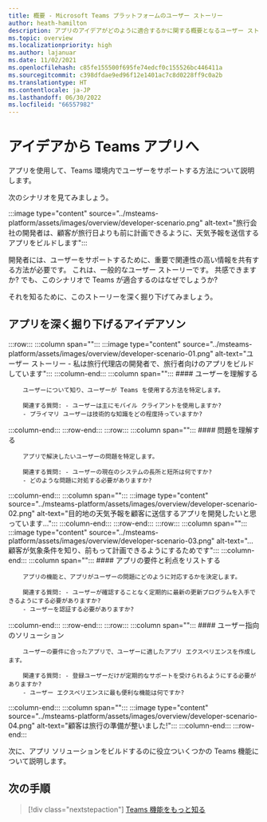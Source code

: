 ```yaml
---
title: 概要 - Microsoft Teams プラットフォームのユーザー ストーリー
author: heath-hamilton
description: アプリのアイデアがどのように適合するかに関する概要となるユーザー ストーリーについて説明します。
ms.topic: overview
ms.localizationpriority: high
ms.author: lajanuar
ms.date: 11/02/2021
ms.openlocfilehash: c85fe155500f695fe74edcf0c155526bc446411a
ms.sourcegitcommit: c398dfdae9ed96f12e1401ac7c8d0228ff9c0a2b
ms.translationtype: HT
ms.contentlocale: ja-JP
ms.lasthandoff: 06/30/2022
ms.locfileid: "66557982"
---
```

# <a name="from-ideas-to-teams-app"></a>アイデアから Teams アプリへ

アプリを使用して、Teams 環境内でユーザーをサポートする方法について説明します。

次のシナリオを見てみましょう。

:::image type="content" source="../msteams-platform/assets/images/overview/developer-scenario.png" alt-text="旅行会社の開発者は、顧客が旅行日よりも前に計画できるように、天気予報を送信するアプリをビルドします":::

開発者には、ユーザーをサポートするために、重要で関連性の高い情報を共有する方法が必要です。 これは、一般的なユーザー ストーリーです。 共感できますか? でも、このシナリオで Teams が適合するのはなぜでしょうか?

それを知るために、このストーリーを深く掘り下げてみましょう。

## <a name="delve-into-app-ideation"></a>アプリを深く掘り下げるアイデアソン

:::row:::
   :::column span="":::
      :::image type="content" source="../msteams-platform/assets/images/overview/developer-scenario-01.png" alt-text="ユーザー ストーリー - 私は旅行代理店の開発者で、旅行者向けのアプリをビルドしています":::
   :::column-end:::
   :::column span="":::
      #### <a name="understand-your-user"></a>ユーザーを理解する

        ユーザーについて知り、ユーザーが Teams を使用する方法を特定します。 
        
        関連する質問: - ユーザーは主にモバイル クライアントを使用しますか?
        - プライマリ ユーザーは技術的な知識をどの程度持っていますか?
   :::column-end:::
:::row-end:::
:::row:::
   :::column span="":::
      #### <a name="understand-the-problem"></a>問題を理解する

        アプリで解決したいユーザーの問題を特定します。 

        関連する質問: - ユーザーの現在のシステムの長所と短所は何ですか?
        - どのような問題に対処する必要がありますか?
   :::column-end:::
   :::column span="":::
       :::image type="content" source="../msteams-platform/assets/images/overview/developer-scenario-02.png" alt-text="目的地の天気予報を顧客に送信するアプリを開発したいと思っています...":::
   :::column-end:::
:::row-end:::
:::row:::
   :::column span="":::
      :::image type="content" source="../msteams-platform/assets/images/overview/developer-scenario-03.png" alt-text="...顧客が気象条件を知り、前もって計画できるようにするためです":::
   :::column-end:::
   :::column span="":::
      #### <a name="list-app-requirements-and-benefits"></a>アプリの要件と利点をリストする

        アプリの機能と、アプリがユーザーの問題にどのように対応するかを決定します。 

        関連する質問: - ユーザーが確認することなく定期的に最新の更新プログラムを入手できるようにする必要がありますか?
        - ユーザーを認証する必要がありますか?
   :::column-end:::
:::row-end:::
:::row:::
   :::column span="":::
      #### <a name="user-centric-solution"></a>ユーザー指向のソリューション

        ユーザーの要件に合ったアプリで、ユーザーに適したアプリ エクスペリエンスを作成します。 

        関連する質問: - 登録ユーザーだけが定期的なサポートを受けられるようにする必要がありますか?
        - ユーザー エクスペリエンスに最も便利な機能は何ですか?
   :::column-end:::
   :::column span="":::
       :::image type="content" source="../msteams-platform/assets/images/overview/developer-scenario-04.png" alt-text="顧客は旅行の準備が整いました!":::
   :::column-end:::
:::row-end:::

次に、アプリ ソリューションをビルドするのに役立ついくつかの Teams 機能について説明します。

## <a name="next-step"></a>次の手順

> [!div class="nextstepaction"]
> [Teams 機能をもっと知る](overview-explore.md)
